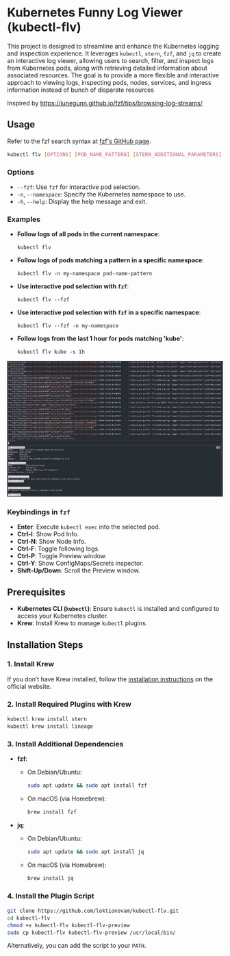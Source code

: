 # Kubernetes Funny Log Viewer (kubectl-flv)

This project is designed to streamline and enhance the Kubernetes logging and inspection experience. It leverages `kubectl`, `stern`, `fzf`, and `jq` to create an interactive log viewer, allowing users to search, filter, and inspect logs from Kubernetes pods, along with retrieving detailed information about associated resources. The goal is to provide a more flexible and interactive approach to viewing logs, inspecting pods, nodes, services, and ingress information instead of bunch of disparate resources

Inspired by <https://junegunn.github.io/fzf/tips/browsing-log-streams/>

## Usage

Refer to the fzf search syntax at [fzf's GitHub page](https://github.com/junegunn/fzf#search-syntax).

```bash
kubectl flv [OPTIONS] [POD_NAME_PATTERN] [STERN_ADDITIONAL_PARAMETERS]
```

### Options

- `--fzf`: Use `fzf` for interactive pod selection.
- `-n`, `--namespace`: Specify the Kubernetes namespace to use.
- `-h`, `--help`: Display the help message and exit.

### Examples

- **Follow logs of all pods in the current namespace**:

  ```
  kubectl flv
  ```

- **Follow logs of pods matching a pattern in a specific namespace**:

  ```
  kubectl flv -n my-namespace pod-name-pattern
  ```

- **Use interactive pod selection with `fzf`**:

  ```
  kubectl flv --fzf
  ```

- **Use interactive pod selection with `fzf` in a specific namespace**:

  ```
  kubectl flv --fzf -n my-namespace
  ```

- **Follow logs from the last 1 hour for pods matching 'kube'**:

  ```
  kubectl flv kube -s 1h
  ```

![alt text](img/main.jpg "Title")

### Keybindings in `fzf`

- **Enter**: Execute `kubectl exec` into the selected pod.
- **Ctrl-I**: Show Pod Info.
- **Ctrl-N**: Show Node Info.
- **Ctrl-F**: Toggle following logs.
- **Ctrl-P**: Toggle Preview window.
- **Ctrl-Y**: Show ConfigMaps/Secrets inspector.
- **Shift-Up/Down**: Scroll the Preview window.

## Prerequisites

- **Kubernetes CLI (`kubectl`)**: Ensure `kubectl` is installed and configured to access your Kubernetes cluster.
- **Krew**: Install Krew to manage `kubectl` plugins.

## Installation Steps

### 1. Install Krew

If you don’t have Krew installed, follow the [installation instructions](https://krew.sigs.k8s.io/docs/user-guide/setup/install/) on the official website.

### 2. Install Required Plugins with Krew

```bash
kubectl krew install stern
kubectl krew install lineage
```

### 3. Install Additional Dependencies

- **fzf**:

  - On Debian/Ubuntu:

    ```bash
    sudo apt update && sudo apt install fzf
    ```

  - On macOS (via Homebrew):

    ```bash
    brew install fzf
    ```

- **jq**:

  - On Debian/Ubuntu:

    ```bash
    sudo apt update && sudo apt install jq
    ```

  - On macOS (via Homebrew):

    ```bash
    brew install jq
    ```

### 4. Install the Plugin Script

```bash
git clone https://github.com/loktionovam/kubectl-flv.git
cd kubectl-flv
chmod +x kubectl-flv kubectl-flv-preview
sudo cp kubectl-flv kubectl-flv-preview /usr/local/bin/
```

Alternatively, you can add the script to your `PATH`.
